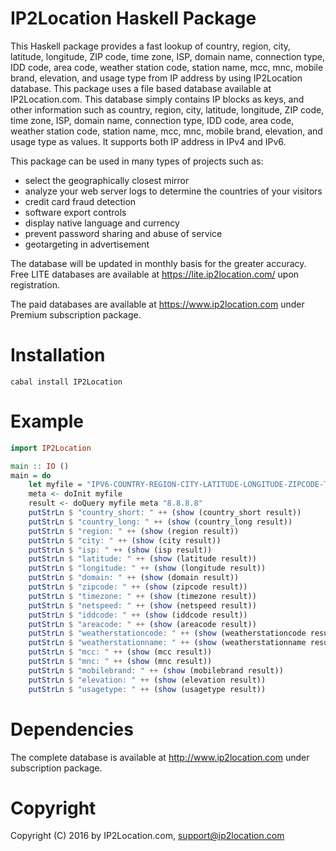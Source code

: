 IP2Location Haskell Package
===========================

This Haskell package provides a fast lookup of country, region, city, latitude, longitude, ZIP code, time zone, ISP, domain name, connection type, IDD code, area code, weather station code, station name, mcc, mnc, mobile brand, elevation, and usage type from IP address by using IP2Location database. This package uses a file based database available at IP2Location.com. This database simply contains IP blocks as keys, and other information such as country, region, city, latitude, longitude, ZIP code, time zone, ISP, domain name, connection type, IDD code, area code, weather station code, station name, mcc, mnc, mobile brand, elevation, and usage type as values. It supports both IP address in IPv4 and IPv6.

This package can be used in many types of projects such as:

 - select the geographically closest mirror
 - analyze your web server logs to determine the countries of your visitors
 - credit card fraud detection
 - software export controls
 - display native language and currency 
 - prevent password sharing and abuse of service 
 - geotargeting in advertisement

The database will be updated in monthly basis for the greater accuracy. Free LITE databases are available at https://lite.ip2location.com/ upon registration.

The paid databases are available at https://www.ip2location.com under Premium subscription package.


Installation
=======

```
cabal install IP2Location
```

Example
=======

```haskell
import IP2Location

main :: IO ()
main = do
    let myfile = "IPV6-COUNTRY-REGION-CITY-LATITUDE-LONGITUDE-ZIPCODE-TIMEZONE-ISP-DOMAIN-NETSPEED-AREACODE-WEATHER-MOBILE-ELEVATION-USAGETYPE.BIN"
    meta <- doInit myfile
    result <- doQuery myfile meta "8.8.8.8"
    putStrLn $ "country_short: " ++ (show (country_short result))
    putStrLn $ "country_long: " ++ (show (country_long result))
    putStrLn $ "region: " ++ (show (region result))
    putStrLn $ "city: " ++ (show (city result))
    putStrLn $ "isp: " ++ (show (isp result))
    putStrLn $ "latitude: " ++ (show (latitude result))
    putStrLn $ "longitude: " ++ (show (longitude result))
    putStrLn $ "domain: " ++ (show (domain result))
    putStrLn $ "zipcode: " ++ (show (zipcode result))
    putStrLn $ "timezone: " ++ (show (timezone result))
    putStrLn $ "netspeed: " ++ (show (netspeed result))
    putStrLn $ "iddcode: " ++ (show (iddcode result))
    putStrLn $ "areacode: " ++ (show (areacode result))
    putStrLn $ "weatherstationcode: " ++ (show (weatherstationcode result))
    putStrLn $ "weatherstationname: " ++ (show (weatherstationname result))
    putStrLn $ "mcc: " ++ (show (mcc result))
    putStrLn $ "mnc: " ++ (show (mnc result))
    putStrLn $ "mobilebrand: " ++ (show (mobilebrand result))
    putStrLn $ "elevation: " ++ (show (elevation result))
    putStrLn $ "usagetype: " ++ (show (usagetype result))
```

Dependencies
============

The complete database is available at http://www.ip2location.com under subscription package.


Copyright
=========

Copyright (C) 2016 by IP2Location.com, support@ip2location.com
